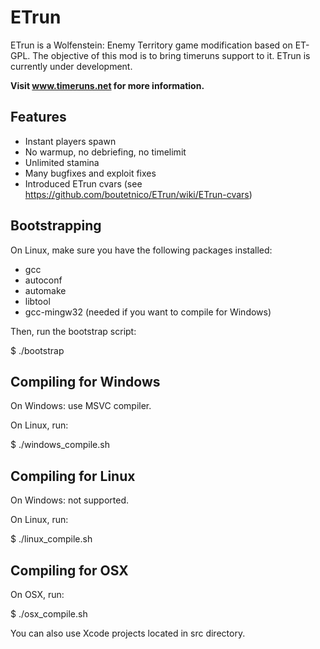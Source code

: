 ETrun
=====

ETrun is a Wolfenstein: Enemy Territory game modification based on ET-GPL.
The objective of this mod is to bring timeruns support to it.
ETrun is currently under development.

**Visit www.timeruns.net for more information.**

Features
--------

* Instant players spawn
* No warmup, no debriefing, no timelimit
* Unlimited stamina
* Many bugfixes and exploit fixes
* Introduced ETrun cvars (see https://github.com/boutetnico/ETrun/wiki/ETrun-cvars)

Bootstrapping
-------------

On Linux, make sure you have the following packages installed:

* gcc
* autoconf
* automake
* libtool
* gcc-mingw32 (needed if you want to compile for Windows)

Then, run the bootstrap script:

  $ ./bootstrap

Compiling for Windows
---------------------

On Windows: use MSVC compiler.

On Linux, run:

  $ ./windows_compile.sh

Compiling for Linux
-------------------

On Windows: not supported.

On Linux, run:

  $ ./linux_compile.sh

Compiling for OSX
-----------------

On OSX, run:

  $ ./osx_compile.sh

You can also use Xcode projects located in src directory.
